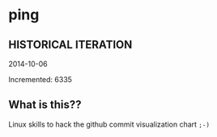 # ping

## HISTORICAL ITERATION
2014-10-06

Incremented: 6335

## What is this?? 
Linux skills to hack the github commit visualization chart `;-)`
